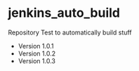 # jenkins_auto_build
Repository Test to automatically build stuff
- Version 1.0.1
- Version 1.0.2
- Version 1.0.3
